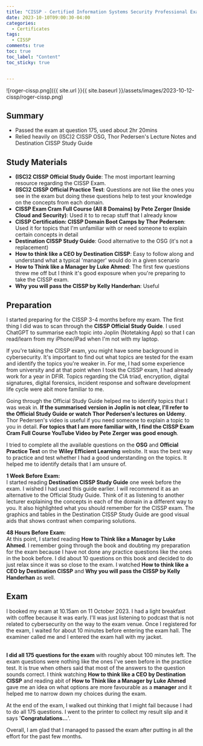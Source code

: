 ```yaml
---
title: "CISSP - Certified Information Systems Security Professional Exam"
date: 2023-10-10T09:00:30-04:00
categories:
  - Certificates
tags:
  - CISSP
comments: true
toc: true
toc_label: "Content"
toc_sticky: true


---
```


![roger-cissp.png]({{ site.url }}{{ site.baseurl }}/assets/images/2023-10-12-cissp/roger-cissp.png)

## Summary
- Passed the exam at question 175, used about 2hr 20mins
- Relied heavily on (ISC)2 CISSP OSG, Thor Pedersen's Lecture Notes and Destination CISSP Study Guide

## Study Materials
- **(ISC)2 CISSP Official Study Guide**: The most important learning resource regarding the CISSP Exam. 
- **(ISC)2 CISSP Official Practice Test**: Questions are not like the ones you see in the exam but doing these questions help to test your knowledge on the concepts from each domain.
- **CISSP Exam Cram Full Course (All 8 Domains) by Pete Zerger (Inside Cloud and Security)**: Used it to to recap stuff that I already know
- **CISSP Certification: CISSP Domain Boot Camps by Thor Pedersen**: Used it for topics that I'm unfamiliar with or need someone to explain certain concepts in detail 
- **Destination CISSP Study Guide**: Good alternative to the OSG (it's not a replacement)
- **How to think like a CEO by Destination CISSP**: Easy to follow along and understand what a typical 'manager' would do in a given scenario
- **How to Think like a Manager by Luke Ahmed**: The first few questions threw me off but I think it's good exposure when you're preparing to take the CISSP exam.
- **Why you will pass the CISSP by Kelly Handerhan**: Useful

## Preparation

I started preparing for the CISSP 3-4 months before my exam. The first thing I did was to scan through the **CISSP Official Study Guide**. I used ChatGPT to summarise each topic into Joplin (Notetaking App) so that I can read/learn from my iPhone/iPad when I'm not with my laptop. 

If you're taking the CISSP exam, you might have some background in cybersecurity. It's important to find out what topics are tested for the exam and identify the topics you're weaker in. For me, I had some experience from university and at that point when I took the CISSP exam, I had already work for a year in DFIR. Topics regarding the CIA triad, encryption, digital signatures, digital forensics, incident response and software development life cycle were abit more familiar to me.

Going through the Official Study Guide helped me to identify topics that I was weak in. **If the summarised version in Joplin is not clear, I'll refer to the Official Study Guide or watch Thor Pedersen's lectures on Udemy**. Thor Pedersen's video is useful if you need someone to explain a topic to you in detail. **For topics that I am more familiar with, I find the CISSP Exam Cram Full Course YouTube Video by Pete Zerger was good enough**.

I tried to complete all the available questions on the **OSG** and **Official Practice Test** on the **Wiley Efficient Learning** website. It was the best way to practice and test whether I had a good understanding on the topics. It helped me to identify details that I am unsure of.

**1 Week Before Exam:** <br>
I started reading **Destination CISSP Study Guide** one week before the exam. I wished I had used this guide earlier. I will recommend it as an alternative to the Official Study Guide. Think of it as listening to another lecturer explaining the concepts in each of the domain in a different way to you. It also highlighted what you should remember for the CISSP exam. The graphics and tables in the Destination CISSP Study Guide are good visual aids that shows contrast when comparing solutions.

**48 Hours Before Exam:**<br>
At this point, I started reading **How to Think like a Manager by Luke Ahmed**. I remember going through the book and doubting my preparation for the exam because I have not done any practice questions like the ones in the book before. I did about 10 questions on this book and decided to do just relax since it was so close to the exam. I watched **How to think like a CEO by Destination CISSP** and **Why you will pass the CISSP by Kelly Handerhan** as well. 

## Exam

I booked my exam at 10.15am on 11 October 2023. I had a light breakfast with coffee because it was early. I'll was just listening to podcast that is not related to cybersecurity on the way to the exam venue. Once I registered for the exam, I waited for about 10 minutes before entering the exam hall. The examiner called me and I entered the exam hall with my jacket. 

<br>**I did all 175 questions for the exam** with roughly about 100 minutes left. The exam questions were nothing like the ones I've seen before in the practice test. It is true when others said that most of the answers to the question sounds correct. I think watching **How to think like a CEO by Destination CISSP** and reading abit of **How to Think like a Manager by Luke Ahmed** gave me an idea on what options are more favourable as a **manager** and it helped me to narrow down my choices during the exam.

At the end of the exam, I walked out thinking that I might fail because I had to do all 175 questions. I went to the printer to collect my result slip and it says '**Congratulations...**'. 

Overall, I am glad that I managed to passed the exam after putting in all the effort for the past few months. 